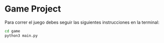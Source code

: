 # Game Project
Para correr el juego debes seguir las siguientes instrucciones en la terminal:

```sh
cd game
python3 main.py
```
